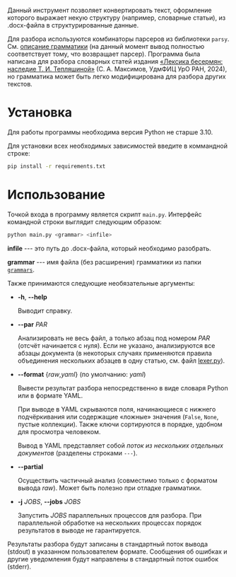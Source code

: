 Данный инструмент позволяет конвертировать текст, оформление которого выражает
некую структуру (например, словарные статьи), из .docx-файла в структурированные
данные.

Для разбора используются комбинаторы парсеров из библиотеки `parsy`.
См. [описание грамматики](grammars/beserman.lissp) (на данный момент вывод
полностью соответствует тому, что возвращает парсер).  Программа была написана
для разбора словарных статей издания [«Лексика бесермян: наследие
Т. И. Тепляшиной»][leksika] (С. А. Максимов, УдмФИЦ УрО РАН, 2024), но
грамматика может быть легко модифицирована для разбора других текстов.

# Установка

Для работы программы необходима версия Python не старше 3.10.

Для установки всех необходимых зависимостей введите в коммандной строке:
```sh
pip install -r requirements.txt
```

# Использование

Точкой входа в программу является скрипт `main.py`.  Интерфейс командной строки
выглядит следующим образом:

```sh
python main.py <grammar> <infile>
```

**infile** --- это путь до .docx-файла, который необходимо разобрать.

**grammar** --- имя файла (без расширения) грамматики из папки
[`grammars`](grammars).

Также принимаются следующие необязательные аргументы:

- **-h**, **--help**

    Выводит справку.

- **--par** *PAR*

    Анализировать не весь файл, а только абзац под номером *PAR* (отсчёт
    начинается с нуля).  Если не указано, анализируются все абзацы документа (в
    некоторых случаях применяются правила объединения нескольких абзацев в одну
    статью, см. файл [lexer.py](./lexer.py)).

- **--format** {*raw*,*yaml*} (по умолчанию: *yaml*)

    Вывести результат разбора непосредственно в виде словаря Python или в
    формате YAML.

    При выводе в YAML скрываются поля, начинающиеся с нижнего подчёркивания или
    содержащие «ложные» значения (`False`, `None`, пустые коллекции).  Также
    ключи сортируются в порядке, удобном для просмотра человеком.

    Вывод в YAML представляет собой *поток из нескольких отдельных документов*
    (разделены строками `---`).

- **--partial**

    Осуществить частичный анализ (совместимо только с форматом вывода *raw*).
    Может быть полезно при отладке грамматики.

- **-j** *JOBS*, **--jobs** *JOBS*

    Запустить *JOBS* параллельных процессов для разбора.  При параллельной
    обработке на нескольких процессах порядок результатов в выводе не
    гарантируется.

Результаты разбора будут записаны в стандартный поток вывода (stdout) в
указанном пользователем формате.  Сообщения об ошибках и другие уведомления
будут направлены в стандартный поток ошибок (stderr).

[leksika]: https://elibrary.unatlib.ru/items/a877d643-bae1-4ba6-8ca3-bf2b5f1fe709
